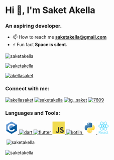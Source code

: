 <h1 align="left">Hi 👋, I'm Saket Akella</h1>
<h3 align="left">An aspiring developer.</h3>

- 📫 How to reach me **saketakella@gmail.com**
- ⚡ Fun fact **Space is silent.**

<p align="left"> <img src="https://komarev.com/ghpvc/?username=saketakella&label=Profile%20views&color=0e75b6&style=flat" alt="saketakella" /> </p>

<p align="left"> <a href="https://github.com/ryo-ma/github-profile-trophy"><img src="https://github-profile-trophy.vercel.app/?username=saketakella" alt="saketakella" /></a> </p>

<p align="left"> <a href="https://twitter.com/akellasaket" target="blank"><img src="https://img.shields.io/twitter/follow/akellasaket?logo=twitter&style=for-the-badge" alt="akellasaket" /></a> </p>


<h3 align="left">Connect with me:</h3>
<p align="left">
<a href="https://twitter.com/akellasaket" target="blank"><img align="center" src="https://raw.githubusercontent.com/rahuldkjain/github-profile-readme-generator/master/src/images/icons/Social/twitter.svg" alt="akellasaket" height="30" width="40" /></a>
<a href="https://linkedin.com/in/saketakella" target="blank"><img align="center" src="https://raw.githubusercontent.com/rahuldkjain/github-profile-readme-generator/master/src/images/icons/Social/linked-in-alt.svg" alt="saketakella" height="30" width="40" /></a>
<a href="https://instagram.com/ig_.saket" target="blank"><img align="center" src="https://raw.githubusercontent.com/rahuldkjain/github-profile-readme-generator/master/src/images/icons/Social/instagram.svg" alt="ig_.saket" height="30" width="40" /></a>
<a href="https://discord.gg/7609" target="blank"><img align="center" src="https://raw.githubusercontent.com/rahuldkjain/github-profile-readme-generator/master/src/images/icons/Social/discord.svg" alt="7609" height="30" width="40" /></a>
</p>

<h3 align="left">Languages and Tools:</h3>
<p align="left"> <a href="https://www.cprogramming.com/" target="_blank" rel="noreferrer"> <img src="https://raw.githubusercontent.com/devicons/devicon/master/icons/c/c-original.svg" alt="c" width="40" height="40"/> </a> <a href="https://dart.dev" target="_blank" rel="noreferrer"> <img src="https://www.vectorlogo.zone/logos/dartlang/dartlang-icon.svg" alt="dart" width="40" height="40"/> </a> <a href="https://flutter.dev" target="_blank" rel="noreferrer"> <img src="https://www.vectorlogo.zone/logos/flutterio/flutterio-icon.svg" alt="flutter" width="40" height="40"/> </a> <a href="https://developer.mozilla.org/en-US/docs/Web/JavaScript" target="_blank" rel="noreferrer"> <img src="https://raw.githubusercontent.com/devicons/devicon/master/icons/javascript/javascript-original.svg" alt="javascript" width="40" height="40"/> </a> <a href="https://kotlinlang.org" target="_blank" rel="noreferrer"> <img src="https://www.vectorlogo.zone/logos/kotlinlang/kotlinlang-icon.svg" alt="kotlin" width="40" height="40"/> </a> <a href="https://www.python.org" target="_blank" rel="noreferrer"> <img src="https://raw.githubusercontent.com/devicons/devicon/master/icons/python/python-original.svg" alt="python" width="40" height="40"/> </a> <a href="https://reactjs.org/" target="_blank" rel="noreferrer"> <img src="https://raw.githubusercontent.com/devicons/devicon/master/icons/react/react-original-wordmark.svg" alt="react" width="40" height="40"/> </a> </p>

<p>&nbsp;<img align="center" src="https://github-readme-stats.vercel.app/api?username=saketakella&show_icons=true&locale=en" alt="saketakella" /></p>

<p><img align="center" src="https://github-readme-streak-stats.herokuapp.com/?user=saketakella&" alt="saketakella" /></p>
